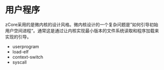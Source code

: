 # 用户程序

zCore采用的是微内核的设计风格。微内核设计的一个复杂问题是”如何引导初始用户空间进程“。通常这是通过让内核实现最小版本的文件系统读取和程序加载来实现的引导。

+ userprogram
+ load-elf
+ context-switch
+ syscall
  

